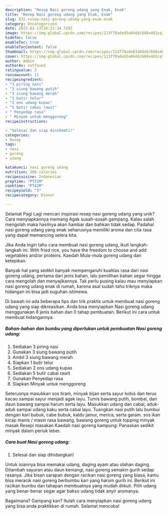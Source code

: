```yaml
---
description: "Resep Nasi goreng udang yang Enak, Enak"
title: "Resep Nasi goreng udang yang Enak, Enak"
slug: 832-resep-nasi-goreng-udang-yang-enak-enak
category: Uncategorized
date: 2023-02-13T10:21:34.729Z
image: https://img-global.cpcdn.com/recipes/113f70ade83a04dd/680x482cq70/nasi-goreng-udang-foto-resep-utama.jpg
hideToc: false
enableToc: true
enableTocContent: false
thumbnail: https://img-global.cpcdn.com/recipes/113f70ade83a04dd/680x482cq70/nasi-goreng-udang-foto-resep-utama.jpg
cover: https://img-global.cpcdn.com/recipes/113f70ade83a04dd/680x482cq70/nasi-goreng-udang-foto-resep-utama.jpg
author: Admin
authorAv: notfound
ratingvalue: 3
reviewcount: 11
recipeingredient:
- "3 piring nasi"
- "3 siung bawang putih"
- "3 siung bawang merah"
- "1 butir telur"
- "2 ons udang kupas"
- "5 butir cabai rawit"
- " Penyedap rasa"
- " Minyak untuk menggoreng"
recipeinstructions:

- "Selesai dan siap dinikmati!"
categories:
- Resep
tags:
- nasi
- goreng
- udang

katakunci: nasi goreng udang 
nutrition: 200 calories
recipecuisine: Indonesian
preptime: "PT21M"
cooktime: "PT42M"
recipeyield: "3"
recipecategory: Dinner

---
```



Selamat Pagi Lagi mencari inspirasi resep nasi goreng udang yang unik? Cara menyiapkannya memang Agak susah-susah gampang. Kalau salah mengolah maka hasilnya akan hambar dan bahkan tidak sedap. Padahal nasi goreng udang yang enak seharusnya memiliki aroma dan cita rasa yang dapat memancing selera kita.


Jika Anda ingin tahu cara membuat nasi goreng udang, ikuti langkah-langkah ini. With fried rice, you have the freedom to choose and add vegetables and/or proteins. Kaedah Mula-mula goreng udang dan ketepikan.

Banyak hal yang sedikit banyak mempengaruhi kualitas rasa dari nasi goreng udang, pertama dari jenis bahan, lalu pemilihan bahan segar hingga cara mengolah dan menyajikannya. Tak perlu pusing kalau mau menyiapkan nasi goreng udang enak di rumah, karena asal sudah tahu triknya maka hidangan ini bisa jadi suguhan istimewa.


Di bawah ini ada beberapa tips dan trik praktis untuk membuat nasi goreng udang yang siap dikreasikan. Anda bisa menyiapkan Nasi goreng udang menggunakan 8 jenis bahan dan 0 tahap pembuatan. Berikut ini cara untuk membuat hidangannya.

<!--inarticleads1-->

##### Bahan-bahan dan bumbu yang diperlukan untuk pembuatan Nasi goreng udang:

1. Sediakan 3 piring nasi
1. Gunakan 3 siung bawang putih
1. Ambil 3 siung bawang merah
1. Siapkan 1 butir telur
1. Sediakan 2 ons udang kupas
1. Sediakan 5 butir cabai rawit
1. Gunakan  Penyedap rasa
1. Siapkan  Minyak untuk menggoreng


Seterusnya masukkan sos tiram, minyak bijan serta sayur kobis dan terus kacau sampai sayur menjadi agak layu. Tumis bawang putih, bombai, dan daun bawang sampai harum serta layu. Masukkan udang dan cabai, aduk-aduk sampai udang kaku serta cabai layu. Tuangkan nasi putih lalu bumbui dengan kari bubuk, cabe bubuk, kaldu jamur, merica, serta garam. sos ikan kicap manis / masin rasa bawang, bawang goreng untuk topping minyak masak Resepi masakan Kaedah nasi goreng kampung: Panaskan sedikit minyak dalam periuk leber. 

<!--inarticleads2-->

##### Cara buat Nasi goreng udang:


1. Selesai dan siap dihidangkan!

Untuk isiannya bisa memakai udang, daging ayam atau olahan daging. Ditambah sayuran atau daun kemangi, nasi goreng semakin gurih sedap rasanya. Jika bisan sarapan dengan racikan nasi goreng yang biasa, kamu bisa meracik nasi goreng berbumbu kari yang harum gurih ini. Berikut ini racikan bumbu dan tahapan membuatnya yang mudah diikuti. Pilih udang yang benar-benar segar agar bakso udang tidak anyir aromanya. 

Bagaimana? Gampang kan? Itulah cara menyiapkan nasi goreng udang yang bisa anda praktikkan di rumah. Selamat mencoba!
